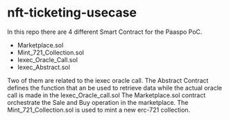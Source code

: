 # nft-ticketing-usecase
In this repo there are 4 different Smart Contract for the Paaspo PoC.

- Marketplace.sol
- Mint_721_Collection.sol
- Iexec_Oracle_Call.sol
- Iexec_Abstract.sol

Two of them are related to the iexec oracle call. The Abstract Contract defines the function that an be used to retrieve data while the actual oracle call is made in the Iexec_Oracle_call.sol
The Marketplace.sol contract orchestrate the Sale and Buy operation in the marketplace.
The Mint_721_Collection.sol is used to mint a new erc-721 collection.
